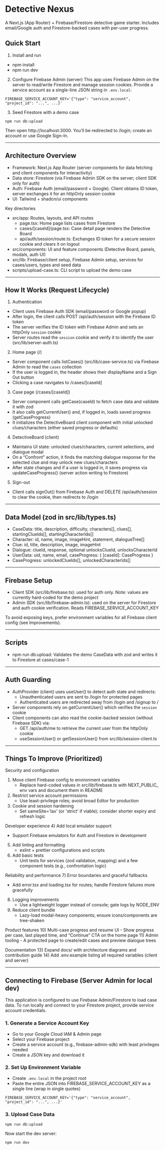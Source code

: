 # Detective Nexus

A Next.js (App Router) + Firebase/Firestore detective game starter. Includes email/Google auth and Firestore-backed cases with per-user progress.

## Quick Start

1) Install and run
- npm install
- npm run dev

2) Configure Firebase Admin (server)
This app uses Firebase Admin on the server to read/write Firestore and manage session cookies. Provide a service account as a single-line JSON string in `.env.local`:

```
FIREBASE_SERVICE_ACCOUNT_KEY='{"type": "service_account", "project_id": "...", ...}'
```

3) Seed Firestore with a demo case
```
npm run db:upload
```

Then open http://localhost:3000. You’ll be redirected to /login; create an account or use Google Sign-In.

---

## Architecture Overview

- Framework: Next.js App Router (server components for data fetching and client components for interactivity)
- Data store: Firestore (via Firebase Admin SDK on the server; client SDK only for auth)
- Auth: Firebase Auth (email/password + Google). Client obtains ID token, server exchanges it for an httpOnly session cookie
- UI: Tailwind + shadcn/ui components

Key directories
- src/app: Routes, layouts, and API routes
  - page.tsx: Home page lists cases from Firestore
  - cases/[caseId]/page.tsx: Case detail page renders the Detective Board
  - api/auth/session/route.ts: Exchanges ID token for a secure session cookie and clears it on logout
- src/components: UI and feature components (Detective Board, panels, modals, auth UI)
- src/lib: Firebase/client setup, Firebase Admin setup, services for cases/users, types and seed data
- scripts/upload-case.ts: CLI script to upload the demo case

---

## How It Works (Request Lifecycle)

1) Authentication
- Client uses Firebase Auth SDK (email/password or Google popup)
- After login, the client calls POST /api/auth/session with the Firebase ID token
- The server verifies the ID token with Firebase Admin and sets an httpOnly `session` cookie
- Server routes read the `session` cookie and verify it to identify the user (src/lib/server-auth.ts)

2) Home page (/)
- Server component calls listCases() (src/lib/case-service.ts) via Firebase Admin to read the `cases` collection
- If the user is logged in, the header shows their displayName and a Sign Out button
- Clicking a case navigates to /cases/[caseId]

3) Case page (/cases/[caseId])
- Server component calls getCase(caseId) to fetch case data and validate it with zod
- It also calls getCurrentUser() and, if logged in, loads saved progress (getCaseProgress)
- It initializes the DetectiveBoard client component with initial unlocked clues/characters (either saved progress or defaults)

4) DetectiveBoard (client)
- Maintains UI state: unlocked clues/characters, current selections, and dialogue modal
- On a “Confront” action, it finds the matching dialogue response for the selected clue and may unlock new clues/characters
- After state changes and if a user is logged in, it saves progress via updateCaseProgress() (server action writing to Firestore)

5) Sign-out
- Client calls signOut() from Firebase Auth and DELETE /api/auth/session to clear the cookie, then redirects to /login

---

## Data Model (zod in src/lib/types.ts)

- CaseData: title, description, difficulty, characters[], clues[], startingClueIds[], startingCharacterIds[]
- Character: id, name, image, imageHint, statement, dialogueTree[]
- Clue: id, title, description, image, imageHint
- Dialogue: clueId, response, optional unlocksClueId, unlocksCharacterId
- UserData: uid, name, email, caseProgress: { [caseId]: CaseProgress }
- CaseProgress: unlockedClueIds[], unlockedCharacterIds[]

---

## Firebase Setup

- Client SDK (src/lib/firebase.ts): used for auth only. Note: values are currently hard-coded for the demo project
- Admin SDK (src/lib/firebase-admin.ts): used on the server for Firestore and auth cookie verification. Reads FIREBASE_SERVICE_ACCOUNT_KEY

To avoid exposing keys, prefer environment variables for all Firebase client config (see Improvements).

---


## Scripts

- npm run db:upload: Validates the demo CaseData with zod and writes it to Firestore at cases/case-1

---

## Auth Guarding

- AuthProvider (client) uses useUser() to detect auth state and redirects:
  - Unauthenticated users are sent to /login for protected pages
  - Authenticated users are redirected away from /login and /signup to /
- Server components rely on getCurrentUser() which verifies the `session` cookie
- Client components can also read the cookie-backed session (without Firebase SDK) via:
  - GET /api/auth/me to retrieve the current user from the httpOnly cookie
  - useSessionUser() or getSessionUser() from src/lib/session-client.ts

---

## Things To Improve (Prioritized)

Security and configuration
1) Move client Firebase config to environment variables
   - Replace hard-coded values in src/lib/firebase.ts with NEXT_PUBLIC_ env vars and document them in README
2) Restrict service account permissions
   - Use least-privilege roles; avoid broad Editor for production
3) Cookie and session hardening
   - Set sameSite='lax' (or 'strict' if viable); consider shorter expiry and refresh logic

Developer experience
4) Add local emulator support
   - Support Firebase emulators for Auth and Firestore in development
5) Add linting and formatting
   - eslint + prettier configurations and scripts
6) Add basic tests
   - Unit tests for services (zod validation, mapping) and a few component tests (e.g., confrontation logic)

Reliability and performance
7) Error boundaries and graceful fallbacks
   - Add error.tsx and loading.tsx for routes; handle Firestore failures more gracefully
8) Logging improvements
   - Use a lightweight logger instead of console; gate logs by NODE_ENV
9) Reduce client bundle
   - Lazy-load modal-heavy components; ensure icons/components are tree-shaken

Product features
10) Multi-case progress and resume UI
    - Show progress per case, last played time, and “Continue” CTA on the home page
11) Admin tooling
    - A protected page to create/edit cases and preview dialogue trees

Documentation
13) Expand docs/ with architecture diagrams and contribution guide
14) Add .env.example listing all required variables (client and server)

---

## Connecting to Firebase (Server Admin for local dev)

This application is configured to use Firebase Admin/Firestore to load case data. To run locally and connect to your Firestore project, provide service account credentials.

### 1. Generate a Service Account Key
- Go to your Google Cloud IAM & Admin page
- Select your Firebase project
- Create a service account (e.g., firebase-admin-sdk) with least privileges needed
- Create a JSON key and download it

### 2. Set Up Environment Variable
- Create `.env.local` in the project root
- Paste the entire JSON into FIREBASE_SERVICE_ACCOUNT_KEY as a single line (wrap in single quotes)

```
FIREBASE_SERVICE_ACCOUNT_KEY='{"type": "service_account", "project_id": "...", ...}'
```

### 3. Upload Case Data
```
npm run db:upload
```

Now start the dev server:
```
npm run dev
```
